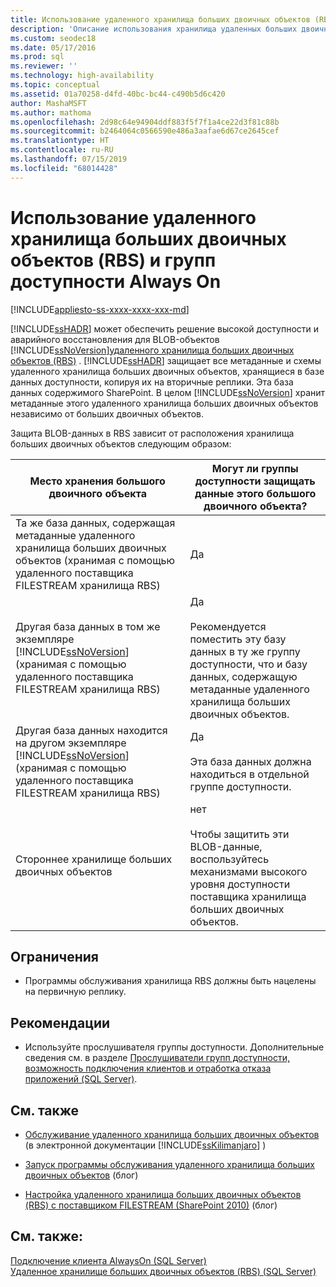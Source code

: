 ```yaml
---
title: Использование удаленного хранилища больших двоичных объектов (RBS) и групп доступности
description: 'Описание использования хранилища удаленных больших двоичных объектов (RBS) с базами данных, которые являются частью группы доступности Always On. '
ms.custom: seodec18
ms.date: 05/17/2016
ms.prod: sql
ms.reviewer: ''
ms.technology: high-availability
ms.topic: conceptual
ms.assetid: 01a70258-d4fd-40bc-bc44-c490b5d6c420
author: MashaMSFT
ms.author: mathoma
ms.openlocfilehash: 2d98c64e94904ddf883f5f7f1a4ce22d3f81c88b
ms.sourcegitcommit: b2464064c0566590e486a3aafae6d67ce2645cef
ms.translationtype: HT
ms.contentlocale: ru-RU
ms.lasthandoff: 07/15/2019
ms.locfileid: "68014428"
---
```

# <a name="use-remote-blob-store-rbs-with-always-on-availability-groups"></a>Использование удаленного хранилища больших двоичных объектов (RBS) и групп доступности Always On
[!INCLUDE[appliesto-ss-xxxx-xxxx-xxx-md](../../../includes/appliesto-ss-xxxx-xxxx-xxx-md.md)]

  [!INCLUDE[ssHADR](../../../includes/sshadr-md.md)] может обеспечить решение высокой доступности и аварийного восстановления для BLOB-объектов [!INCLUDE[ssNoVersion](../../../includes/ssnoversion-md.md)][удаленного хранилища больших двоичных объектов (RBS)](../../../relational-databases/blob/remote-blob-store-rbs-sql-server.md) . [!INCLUDE[ssHADR](../../../includes/sshadr-md.md)] защищает все метаданные и схемы удаленного хранилища больших двоичных объектов, хранящиеся в базе данных доступности, копируя их на вторичные реплики. Эта база данных содержимого SharePoint. В целом [!INCLUDE[ssNoVersion](../../../includes/ssnoversion-md.md)] хранит метаданные этого удаленного хранилища больших двоичных объектов независимо от больших двоичных объектов.  
  
 Защита BLOB-данных в RBS зависит от расположения хранилища больших двоичных объектов следующим образом:  
  
|Место хранения большого двоичного объекта|Могут ли группы доступности защищать данные этого большого двоичного объекта?|  
|-------------------------|-----------------------------------------------------|  
|Та же база данных, содержащая метаданные удаленного хранилища больших двоичных объектов (хранимая с помощью удаленного поставщика FILESTREAM хранилища RBS)|Да|  
|Другая база данных в том же экземпляре [!INCLUDE[ssNoVersion](../../../includes/ssnoversion-md.md)] (хранимая с помощью удаленного поставщика FILESTREAM хранилища RBS)|Да<br /><br /> Рекомендуется поместить эту базу данных в ту же группу доступности, что и базу данных, содержащую метаданные удаленного хранилища больших двоичных объектов.|  
|Другая база данных находится на другом экземпляре [!INCLUDE[ssNoVersion](../../../includes/ssnoversion-md.md)] (хранимая с помощью удаленного поставщика FILESTREAM хранилища RBS)|Да<br /><br /> Эта база данных должна находиться в отдельной группе доступности.|  
|Стороннее хранилище больших двоичных объектов|нет<br /><br /> Чтобы защитить эти BLOB-данные, воспользуйтесь механизмами высокого уровня доступности поставщика хранилища больших двоичных объектов.|  
  
##  <a name="Limitations"></a> Ограничения  
  
-   Программы обслуживания хранилища RBS должны быть нацелены на первичную реплику.  
  
##  <a name="Recommendations"></a> Рекомендации  
  
-   Используйте прослушивателя группы доступности. Дополнительные сведения см. в разделе [Прослушиватели групп доступности, возможность подключения клиентов и отработка отказа приложений (SQL Server)](../../../database-engine/availability-groups/windows/listeners-client-connectivity-application-failover.md).  
  
##  <a name="RelatedContent"></a> См. также  
  
-   [Обслуживание удаленного хранилища больших двоичных объектов](https://msdn.microsoft.com/library/gg316773\(SQL.105\).aspx) (в электронной документации [!INCLUDE[ssKilimanjaro](../../../includes/sskilimanjaro-md.md)] )  
  
-   [Запуск программы обслуживания удаленного хранилища больших двоичных объектов](https://blogs.msdn.com/b/sqlrbs/archive/2010/03/19/running-rbs-maintainer.aspx) (блог)  
  
-   [Настройка удаленного хранилища больших двоичных объектов (RBS) с поставщиком FILESTREAM (SharePoint 2010)](https://blogs.msdn.com/b/mvpawardprogram/archive/2012/04/02/configure-remote-blob-storage-rbs-with-the-filestream-provider-sharepoint-2010.aspx) (блог)  
  
## <a name="see-also"></a>См. также:  
 [Подключение клиента AlwaysOn (SQL Server)](../../../database-engine/availability-groups/windows/always-on-client-connectivity-sql-server.md)   
 [Удаленное хранилище больших двоичных объектов (RBS) (SQL Server)](../../../relational-databases/blob/remote-blob-store-rbs-sql-server.md)  
  
  
